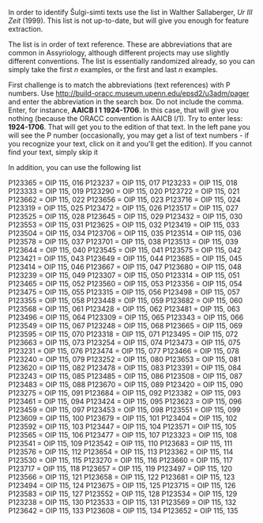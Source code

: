 In order to identify Šulgi-simti texts use the list in Walther Sallaberger, *Ur III Zeit* (1999). This list is not up-to-date, but will give you enough for feature extraction.

The list is in order of text reference. These are abbreviations that are common in Assyriology, although different projects may use slightly different conventions. The list is essentially randomized already, so you can simply take the first *n* examples, or the first and last *n* examples. 

First challenge is to match the abbreviations (text references) with P numbers. Use http://build-oracc.museum.upenn.edu/epsd2/u3adm/pager and enter the abbreviation in the search box. Do not include the comma. Enter, for instance, **AAICB I 1 1924-1706**. In this case, that will give you nothing (because the ORACC convention is AAICB I/1). Try to enter less: **1924-1706**. That will get you to the edition of that text. In the left pane you will see the P number (occasionally, you may get a list of text numbers - if you recognize your text, click on it and you'll get the edition). If you cannot find your text, simply skip it

In addition, you can use the following list

P123365 = OIP 115, 016 
P123237 = OIP 115, 017 
P123233 = OIP 115, 018 
P123333 = OIP 115, 019 
P123290 = OIP 115, 020 
P123722 = OIP 115, 021 
P123662 = OIP 115, 022 
P123656 = OIP 115, 023 
P123716 = OIP 115, 024 
P123319 = OIP 115, 025 
P123472 = OIP 115, 026 
P123517 = OIP 115, 027 
P123525 = OIP 115, 028 
P123645 = OIP 115, 029 
P123432 = OIP 115, 030 
P123553 = OIP 115, 031 
P123625 = OIP 115, 032 
P123419 = OIP 115, 033 
P123504 = OIP 115, 034 
P123706 = OIP 115, 035 
P123514 = OIP 115, 036 
P123578 = OIP 115, 037 
P123701 = OIP 115, 038 
P123513 = OIP 115, 039 
P123644 = OIP 115, 040 
P123545 = OIP 115, 041 
P123575 = OIP 115, 042 
P123421 = OIP 115, 043 
P123649 = OIP 115, 044 
P123685 = OIP 115, 045 
P123414 = OIP 115, 046 
P123667 = OIP 115, 047 
P123680 = OIP 115, 048 
P123239 = OIP 115, 049 
P123307 = OIP 115, 050 
P123314 = OIP 115, 051 
P123465 = OIP 115, 052 
P123560 = OIP 115, 053 
P123356 = OIP 115, 054 
P123475 = OIP 115, 055 
P123315 = OIP 115, 056 
P123498 = OIP 115, 057 
P123355 = OIP 115, 058 
P123448 = OIP 115, 059 
P123682 = OIP 115, 060 
P123568 = OIP 115, 061 
P123428 = OIP 115, 062 
P123481 = OIP 115, 063 
P123496 = OIP 115, 064 
P123309 = OIP 115, 065 
P123343 = OIP 115, 066 
P123549 = OIP 115, 067 
P123248 = OIP 115, 068 
P123665 = OIP 115, 069 
P123595 = OIP 115, 070 
P123318 = OIP 115, 071 
P123495 = OIP 115, 072 
P123663 = OIP 115, 073 
P123254 = OIP 115, 074 
P123473 = OIP 115, 075 
P123231 = OIP 115, 076 
P123474 = OIP 115, 077 
P123466 = OIP 115, 078 
P123240 = OIP 115, 079 
P123252 = OIP 115, 080 
P123653 = OIP 115, 081 
P123620 = OIP 115, 082 
P123478 = OIP 115, 083 
P123391 = OIP 115, 084 
P123243 = OIP 115, 085 
P123485 = OIP 115, 086 
P123508 = OIP 115, 087 
P123483 = OIP 115, 088 
P123670 = OIP 115, 089 
P123420 = OIP 115, 090 
P123275 = OIP 115, 091 
P123684 = OIP 115, 092 
P123382 = OIP 115, 093 
P123461 = OIP 115, 094 
P123424 = OIP 115, 095 
P123623 = OIP 115, 096 
P123459 = OIP 115, 097 
P123453 = OIP 115, 098 
P123551 = OIP 115, 099 
P123609 = OIP 115, 100 
P123679 = OIP 115, 101 
P123404 = OIP 115, 102 
P123592 = OIP 115, 103 
P123447 = OIP 115, 104 
P123571 = OIP 115, 105 
P123565 = OIP 115, 106 
P123477 = OIP 115, 107 
P123323 = OIP 115, 108 
P123541 = OIP 115, 109 
P123542 = OIP 115, 110 
P123683 = OIP 115, 111 
P123576 = OIP 115, 112 
P123654 = OIP 115, 113 
P123362 = OIP 115, 114 
P123530 = OIP 115, 115 
P123270 = OIP 115, 116 
P123660 = OIP 115, 117 
P123717 = OIP 115, 118 
P123657 = OIP 115, 119 
P123497 = OIP 115, 120 
P123566 = OIP 115, 121 
P123658 = OIP 115, 122 
P123681 = OIP 115, 123 
P123494 = OIP 115, 124 
P123675 = OIP 115, 125 
P123715 = OIP 115, 126 
P123583 = OIP 115, 127 
P123552 = OIP 115, 128 
P123534 = OIP 115, 129 
P123238 = OIP 115, 130 
P123533 = OIP 115, 131 
P123569 = OIP 115, 132 
P123642 = OIP 115, 133 
P123608 = OIP 115, 134 
P123652 = OIP 115, 135 

